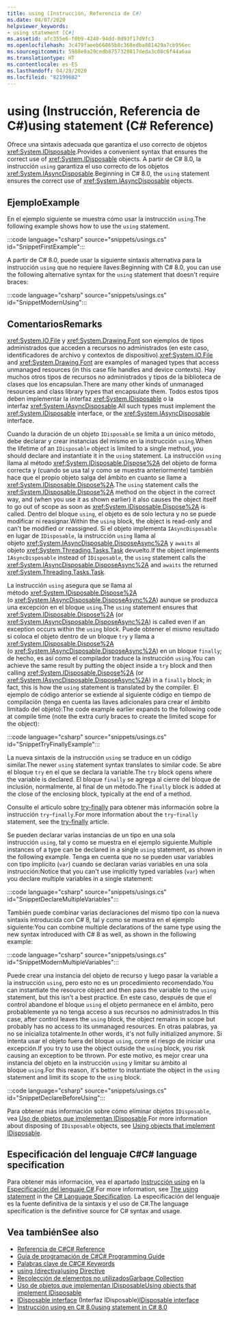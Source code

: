 ```yaml
---
title: using (Instrucción, Referencia de C#)
ms.date: 04/07/2020
helpviewer_keywords:
- using statement [C#]
ms.assetid: afc355e6-f0b9-4240-94dd-0d93f17d9fc3
ms.openlocfilehash: 3c479faeeb66865b8c368edba881429a7cb956ec
ms.sourcegitcommit: 5988e9a29cedb8757320817deda3c08c6f44a6aa
ms.translationtype: HT
ms.contentlocale: es-ES
ms.lasthandoff: 04/28/2020
ms.locfileid: "82199682"
---
```

# <a name="using-statement-c-reference"></a><span data-ttu-id="59184-102">using (Instrucción, Referencia de C#)</span><span class="sxs-lookup"><span data-stu-id="59184-102">using statement (C# Reference)</span></span>

<span data-ttu-id="59184-103">Ofrece una sintaxis adecuada que garantiza el uso correcto de objetos <xref:System.IDisposable>.</span><span class="sxs-lookup"><span data-stu-id="59184-103">Provides a convenient syntax that ensures the correct use of <xref:System.IDisposable> objects.</span></span> <span data-ttu-id="59184-104">A partir de C# 8.0, la instrucción `using` garantiza el uso correcto de los objetos <xref:System.IAsyncDisposable>.</span><span class="sxs-lookup"><span data-stu-id="59184-104">Beginning in C# 8.0, the `using` statement ensures the correct use of <xref:System.IAsyncDisposable> objects.</span></span>

## <a name="example"></a><span data-ttu-id="59184-105">Ejemplo</span><span class="sxs-lookup"><span data-stu-id="59184-105">Example</span></span>

<span data-ttu-id="59184-106">En el ejemplo siguiente se muestra cómo usar la instrucción `using`.</span><span class="sxs-lookup"><span data-stu-id="59184-106">The following example shows how to use the `using` statement.</span></span>

:::code language="csharp" source="snippets/usings.cs" id="SnippetFirstExample":::

<span data-ttu-id="59184-107">A partir de C# 8.0, puede usar la siguiente sintaxis alternativa para la instrucción `using` que no requiere llaves:</span><span class="sxs-lookup"><span data-stu-id="59184-107">Beginning with C# 8.0, you can use the following alternative syntax for the `using` statement that doesn't require braces:</span></span>

:::code language="csharp" source="snippets/usings.cs" id="SnippetModernUsing":::

## <a name="remarks"></a><span data-ttu-id="59184-108">Comentarios</span><span class="sxs-lookup"><span data-stu-id="59184-108">Remarks</span></span>

<span data-ttu-id="59184-109"><xref:System.IO.File> y <xref:System.Drawing.Font> son ejemplos de tipos administrados que acceden a recursos no administrados (en este caso, identificadores de archivo y contextos de dispositivo).</span><span class="sxs-lookup"><span data-stu-id="59184-109"><xref:System.IO.File> and <xref:System.Drawing.Font> are examples of managed types that access unmanaged resources (in this case file handles and device contexts).</span></span> <span data-ttu-id="59184-110">Hay muchos otros tipos de recursos no administrados y tipos de la biblioteca de clases que los encapsulan.</span><span class="sxs-lookup"><span data-stu-id="59184-110">There are many other kinds of unmanaged resources and class library types that encapsulate them.</span></span> <span data-ttu-id="59184-111">Todos estos tipos deben implementar la interfaz <xref:System.IDisposable> o la interfaz <xref:System.IAsyncDisposable>.</span><span class="sxs-lookup"><span data-stu-id="59184-111">All such types must implement the <xref:System.IDisposable> interface, or the <xref:System.IAsyncDisposable> interface.</span></span>

<span data-ttu-id="59184-112">Cuando la duración de un objeto `IDisposable` se limita a un único método, debe declarar y crear instancias del mismo en la instrucción `using`.</span><span class="sxs-lookup"><span data-stu-id="59184-112">When the lifetime of an `IDisposable` object is limited to a single method, you should declare and instantiate it in the `using` statement.</span></span> <span data-ttu-id="59184-113">La instrucción `using` llama al método <xref:System.IDisposable.Dispose%2A> del objeto de forma correcta y (cuando se usa tal y como se muestra anteriormente) también hace que el propio objeto salga del ámbito en cuanto se llame a <xref:System.IDisposable.Dispose%2A>.</span><span class="sxs-lookup"><span data-stu-id="59184-113">The `using` statement calls the <xref:System.IDisposable.Dispose%2A> method on the object in the correct way, and (when you use it as shown earlier) it also causes the object itself to go out of scope as soon as <xref:System.IDisposable.Dispose%2A> is called.</span></span> <span data-ttu-id="59184-114">Dentro del bloque `using`, el objeto es de solo lectura y no se puede modificar ni reasignar.</span><span class="sxs-lookup"><span data-stu-id="59184-114">Within the `using` block, the object is read-only and can't be modified or reassigned.</span></span> <span data-ttu-id="59184-115">Si el objeto implementa `IAsyncDisposable` en lugar de `IDisposable`, la instrucción `using` llama al objeto <xref:System.IAsyncDisposable.DisposeAsync%2A> y `awaits` al objeto <xref:System.Threading.Tasks.Task> devuelto.</span><span class="sxs-lookup"><span data-stu-id="59184-115">If the object implements `IAsyncDisposable` instead of `IDisposable`, the `using` statement calls the <xref:System.IAsyncDisposable.DisposeAsync%2A> and `awaits` the returned <xref:System.Threading.Tasks.Task>.</span></span>

<span data-ttu-id="59184-116">La instrucción `using` asegura que se llama al método <xref:System.IDisposable.Dispose%2A> (o <xref:System.IAsyncDisposable.DisposeAsync%2A>) aunque se produzca una excepción en el bloque `using`.</span><span class="sxs-lookup"><span data-stu-id="59184-116">The `using` statement ensures that <xref:System.IDisposable.Dispose%2A> (or <xref:System.IAsyncDisposable.DisposeAsync%2A>) is called even if an exception occurs within the `using` block.</span></span> <span data-ttu-id="59184-117">Puede obtener el mismo resultado si coloca el objeto dentro de un bloque `try` y llama a <xref:System.IDisposable.Dispose%2A> (o <xref:System.IAsyncDisposable.DisposeAsync%2A>) en un bloque `finally`; de hecho, es así como el compilador traduce la instrucción `using`.</span><span class="sxs-lookup"><span data-stu-id="59184-117">You can achieve the same result by putting the object inside a `try` block and then calling <xref:System.IDisposable.Dispose%2A> (or <xref:System.IAsyncDisposable.DisposeAsync%2A>) in a `finally` block; in fact, this is how the `using` statement is translated by the compiler.</span></span> <span data-ttu-id="59184-118">El ejemplo de código anterior se extiende al siguiente código en tiempo de compilación (tenga en cuenta las llaves adicionales para crear el ámbito limitado del objeto):</span><span class="sxs-lookup"><span data-stu-id="59184-118">The code example earlier expands to the following code at compile time (note the extra curly braces to create the limited scope for the object):</span></span>

:::code language="csharp" source="snippets/usings.cs" id="SnippetTryFinallyExample":::

<span data-ttu-id="59184-119">La nueva sintaxis de la instrucción `using` se traduce en un código similar.</span><span class="sxs-lookup"><span data-stu-id="59184-119">The newer `using` statement syntax translates to similar code.</span></span> <span data-ttu-id="59184-120">Se abre el bloque `try` en el que se declara la variable.</span><span class="sxs-lookup"><span data-stu-id="59184-120">The `try` block opens where the variable is declared.</span></span> <span data-ttu-id="59184-121">El bloque `finally` se agrega al cierre del bloque de inclusión, normalmente, al final de un método.</span><span class="sxs-lookup"><span data-stu-id="59184-121">The `finally` block is added at the close of the enclosing block, typically at the end of a method.</span></span>

<span data-ttu-id="59184-122">Consulte el artículo sobre [try-finally](try-finally.md) para obtener más información sobre la instrucción `try`-`finally`.</span><span class="sxs-lookup"><span data-stu-id="59184-122">For more information about the `try`-`finally` statement, see the [try-finally](try-finally.md) article.</span></span>

<span data-ttu-id="59184-123">Se pueden declarar varias instancias de un tipo en una sola instrucción `using`, tal y como se muestra en el ejemplo siguiente.</span><span class="sxs-lookup"><span data-stu-id="59184-123">Multiple instances of a type can be declared in a single `using` statement, as shown in the following example.</span></span> <span data-ttu-id="59184-124">Tenga en cuenta que no se pueden usar variables con tipo implícito (`var`) cuando se declaran varias variables en una sola instrucción:</span><span class="sxs-lookup"><span data-stu-id="59184-124">Notice that you can't use implicitly typed variables (`var`) when you declare multiple variables in a single statement:</span></span>

:::code language="csharp" source="snippets/usings.cs" id="SnippetDeclareMultipleVariables":::

<span data-ttu-id="59184-125">También puede combinar varias declaraciones del mismo tipo con la nueva sintaxis introducida con C# 8, tal y como se muestra en el ejemplo siguiente:</span><span class="sxs-lookup"><span data-stu-id="59184-125">You can combine multiple declarations of the same type using the new syntax introduced with C# 8 as well, as shown in the following example:</span></span>

:::code language="csharp" source="snippets/usings.cs" id="SnippetModernMultipleVariables":::

<span data-ttu-id="59184-126">Puede crear una instancia del objeto de recurso y luego pasar la variable a la instrucción `using`, pero esto no es un procedimiento recomendado.</span><span class="sxs-lookup"><span data-stu-id="59184-126">You can instantiate the resource object and then pass the variable to the `using` statement, but this isn't a best practice.</span></span> <span data-ttu-id="59184-127">En este caso, después de que el control abandone el bloque `using` el objeto permanece en el ámbito, pero probablemente ya no tenga acceso a sus recursos no administrados.</span><span class="sxs-lookup"><span data-stu-id="59184-127">In this case, after control leaves the `using` block, the object remains in scope but probably has no access to its unmanaged resources.</span></span> <span data-ttu-id="59184-128">En otras palabras, ya no se inicializa totalmente.</span><span class="sxs-lookup"><span data-stu-id="59184-128">In other words, it's not fully initialized anymore.</span></span> <span data-ttu-id="59184-129">Si intenta usar el objeto fuera del bloque `using`, corre el riesgo de iniciar una excepción.</span><span class="sxs-lookup"><span data-stu-id="59184-129">If you try to use the object outside the `using` block, you risk causing an exception to be thrown.</span></span> <span data-ttu-id="59184-130">Por este motivo, es mejor crear una instancia del objeto en la instrucción `using` y limitar su ámbito al bloque `using`.</span><span class="sxs-lookup"><span data-stu-id="59184-130">For this reason, it's better to instantiate the object in the `using` statement and limit its scope to the `using` block.</span></span>

:::code language="csharp" source="snippets/usings.cs" id="SnippetDeclareBeforeUsing":::

<span data-ttu-id="59184-131">Para obtener más información sobre cómo eliminar objetos `IDisposable`, vea [Uso de objetos que implementan IDisposable](../../../standard/garbage-collection/using-objects.md).</span><span class="sxs-lookup"><span data-stu-id="59184-131">For more information about disposing of `IDisposable` objects, see [Using objects that implement IDisposable](../../../standard/garbage-collection/using-objects.md).</span></span>

## <a name="c-language-specification"></a><span data-ttu-id="59184-132">Especificación del lenguaje C#</span><span class="sxs-lookup"><span data-stu-id="59184-132">C# language specification</span></span>

<span data-ttu-id="59184-133">Para obtener más información, vea el apartado [Instrucción using](~/_csharplang/spec/statements.md#the-using-statement) en la [Especificación del lenguaje C#](/dotnet/csharp/language-reference/language-specification/introduction).</span><span class="sxs-lookup"><span data-stu-id="59184-133">For more information, see [The using statement](~/_csharplang/spec/statements.md#the-using-statement) in the [C# Language Specification](/dotnet/csharp/language-reference/language-specification/introduction).</span></span> <span data-ttu-id="59184-134">La especificación del lenguaje es la fuente definitiva de la sintaxis y el uso de C#.</span><span class="sxs-lookup"><span data-stu-id="59184-134">The language specification is the definitive source for C# syntax and usage.</span></span>

## <a name="see-also"></a><span data-ttu-id="59184-135">Vea también</span><span class="sxs-lookup"><span data-stu-id="59184-135">See also</span></span>

- [<span data-ttu-id="59184-136">Referencia de C#</span><span class="sxs-lookup"><span data-stu-id="59184-136">C# Reference</span></span>](../index.md)
- [<span data-ttu-id="59184-137">Guía de programación de C#</span><span class="sxs-lookup"><span data-stu-id="59184-137">C# Programming Guide</span></span>](../../programming-guide/index.md)
- [<span data-ttu-id="59184-138">Palabras clave de C#</span><span class="sxs-lookup"><span data-stu-id="59184-138">C# Keywords</span></span>](index.md)
- [<span data-ttu-id="59184-139">using (directiva)</span><span class="sxs-lookup"><span data-stu-id="59184-139">using Directive</span></span>](using-directive.md)
- [<span data-ttu-id="59184-140">Recolección de elementos no utilizados</span><span class="sxs-lookup"><span data-stu-id="59184-140">Garbage Collection</span></span>](../../../standard/garbage-collection/index.md)
- [<span data-ttu-id="59184-141">Uso de objetos que implementan IDisposable</span><span class="sxs-lookup"><span data-stu-id="59184-141">Using objects that implement IDisposable</span></span>](../../../standard/garbage-collection/using-objects.md)
- <span data-ttu-id="59184-142">[IDisposable interface](xref:System.IDisposable) (Interfaz IDisposable)</span><span class="sxs-lookup"><span data-stu-id="59184-142">[IDisposable interface](xref:System.IDisposable)</span></span>
- [<span data-ttu-id="59184-143">Instrucción using en C# 8.0</span><span class="sxs-lookup"><span data-stu-id="59184-143">using statement in C# 8.0</span></span>](~/_csharplang/proposals/csharp-8.0/using.md)
